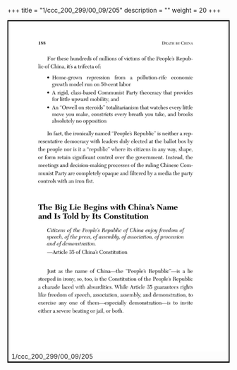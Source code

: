 +++
title = "1/ccc_200_299/00_09/205"
description = ""
weight = 20
+++

<table style="border:2px solid black;max-width:800px;max-height:800px;" 
><tr><td><img class="center-fit-jpg"
src="/jpg_/out_jpg_dbc_205.jpg"  >1/ccc_200_299/00_09/205</img></td></tr></table>